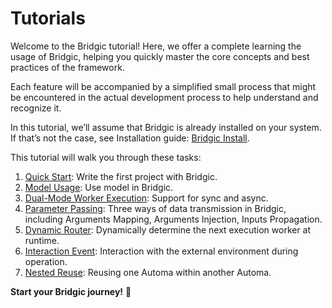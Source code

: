 # Tutorials

Welcome to the Bridgic tutorial! Here, we offer a complete learning the usage of Bridgic, helping you quickly master the core concepts and best practices of the framework.

Each feature will be accompanied by a simplified small process that might be encountered in the actual development process to help understand and recognize it.

In this tutorial, we’ll assume that Bridgic is already installed on your system. If that’s not the case, see Installation guide: [Bridgic Install](install.md).

This tutorial will walk you through these tasks:

1. [Quick Start](./notebooks/quick_start.ipynb): Write the first project with Bridgic.
2. [Model Usage](./notebooks/model_usage.ipynb): Use model in Bridgic.
3. [Dual-Mode Worker Execution](./notebooks/dual_mode_worker_execution.ipynb): Support for sync and async.
4. [Parameter Passing](./notebooks/parameter_passing.ipynb): Three ways of data transmission in Bridgic, including Arguments Mapping, Arguments Injection,  Inputs Propagation.
5. [Dynamic Router](./notebooks/dynamic_router.ipynb): Dynamically determine the next execution worker at runtime.
6. [Interaction Event](./notebooks/interaction_event.ipynb): Interaction with the external environment during operation.
7. [Nested Reuse](./notebooks/nested_reuse.ipynb): Reusing one Automa within another Automa.
<!-- 3. [Dynamic DAG](dynamic_dag.ipynb): Dynamically add or remove worker to change the execution DAG at runtime. -->


**Start your Bridgic journey!** 🎉